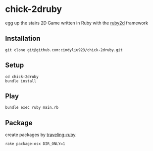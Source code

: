 # chick-2druby

egg up the stairs 2D Game written in Ruby with the [ruby2d](https://github.com/ruby2d/ruby2d) framework

## Installation

```
git clone git@github.com:cindyliu923/chick-2druby.git
```

## Setup

```
cd chick-2druby
bundle install
```

## Play

```
bundle exec ruby main.rb
```

## Package

create packages by [traveling-ruby](https://github.com/phusion/traveling-ruby) 

```
rake package:osx DIR_ONLY=1
```
